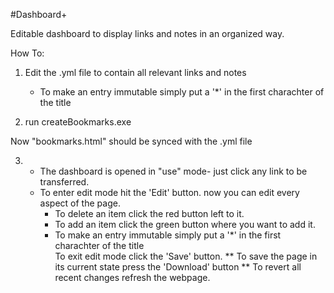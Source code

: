 #Dashboard+

Editable dashboard to display links and notes in an organized way.

How To:
1. Edit the .yml file to contain all relevant links and notes
   - To make an entry immutable simply put a '*' in the first charachter of the title

2. run createBookmarks.exe

Now "bookmarks.html" should be synced with the .yml file

3. * The dashboard is opened in "use" mode- just click any link to be transferred.
   * To enter edit mode hit the 'Edit' button. now you can edit every aspect of the page.
      - To delete an item click the red button left to it.
      - To add an item click the green button where you want to add it.
      - To make an entry immutable simply put a '*' in the first charachter of the title     
     To exit edit mode click the 'Save' button.
   ** To save the page in its current state press the 'Download' button
   ** To revert all recent changes refresh the webpage.